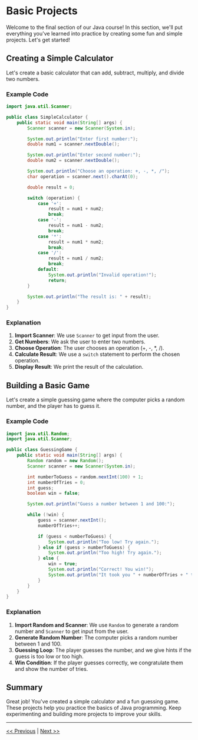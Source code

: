 # Basic Projects

Welcome to the final section of our Java course! In this section, we'll put everything you've learned into practice by creating some fun and simple projects. Let's get started!

## Creating a Simple Calculator

Let's create a basic calculator that can add, subtract, multiply, and divide two numbers.

### Example Code

```java
import java.util.Scanner;

public class SimpleCalculator {
    public static void main(String[] args) {
        Scanner scanner = new Scanner(System.in);

        System.out.println("Enter first number:");
        double num1 = scanner.nextDouble();

        System.out.println("Enter second number:");
        double num2 = scanner.nextDouble();

        System.out.println("Choose an operation: +, -, *, /");
        char operation = scanner.next().charAt(0);

        double result = 0;

        switch (operation) {
            case '+':
                result = num1 + num2;
                break;
            case '-':
                result = num1 - num2;
                break;
            case '*':
                result = num1 * num2;
                break;
            case '/':
                result = num1 / num2;
                break;
            default:
                System.out.println("Invalid operation!");
                return;
        }

        System.out.println("The result is: " + result);
    }
}
```

### Explanation

1. **Import Scanner**: We use `Scanner` to get input from the user.
2. **Get Numbers**: We ask the user to enter two numbers.
3. **Choose Operation**: The user chooses an operation (+, -, *, /).
4. **Calculate Result**: We use a `switch` statement to perform the chosen operation.
5. **Display Result**: We print the result of the calculation.

## Building a Basic Game

Let's create a simple guessing game where the computer picks a random number, and the player has to guess it.

### Example Code

```java
import java.util.Random;
import java.util.Scanner;

public class GuessingGame {
    public static void main(String[] args) {
        Random random = new Random();
        Scanner scanner = new Scanner(System.in);

        int numberToGuess = random.nextInt(100) + 1;
        int numberOfTries = 0;
        int guess;
        boolean win = false;

        System.out.println("Guess a number between 1 and 100:");

        while (!win) {
            guess = scanner.nextInt();
            numberOfTries++;

            if (guess < numberToGuess) {
                System.out.println("Too low! Try again.");
            } else if (guess > numberToGuess) {
                System.out.println("Too high! Try again.");
            } else {
                win = true;
                System.out.println("Correct! You win!");
                System.out.println("It took you " + numberOfTries + " tries.");
            }
        }
    }
}
```

### Explanation

1. **Import Random and Scanner**: We use `Random` to generate a random number and `Scanner` to get input from the user.
2. **Generate Random Number**: The computer picks a random number between 1 and 100.
3. **Guessing Loop**: The player guesses the number, and we give hints if the guess is too low or too high.
4. **Win Condition**: If the player guesses correctly, we congratulate them and show the number of tries.

## Summary

Great job! You've created a simple calculator and a fun guessing game. These projects help you practice the basics of Java programming. Keep experimenting and building more projects to improve your skills.

---

[<< Previous](7.md) | [Next >>](test.md)
